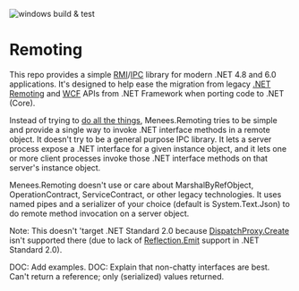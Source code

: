 ![windows build & test](https://github.com/menees/Remoting/workflows/windows%20build%20&%20test/badge.svg)

# Remoting
This repo provides a simple [RMI](https://en.wikipedia.org/wiki/Remote_method_invocation)/[IPC](https://en.wikipedia.org/wiki/Inter-process_communication)
library for modern .NET 4.8 and 6.0 applications. It's designed to help ease the migration from legacy [.NET Remoting](https://en.wikipedia.org/wiki/.NET_Remoting)
and [WCF](https://en.wikipedia.org/wiki/Windows_Communication_Foundation) APIs from .NET Framework when porting code to .NET (Core).

Instead of trying to [do all the things](https://knowyourmeme.com/memes/all-the-things), Menees.Remoting tries to be simple and provide
a single way to invoke .NET interface methods in a remote object. It doesn't try to be a general purpose IPC library.
It lets a server process expose a .NET interface for a given instance object, and it lets one or more client processes
invoke those .NET interface methods on that server's instance object.

Menees.Remoting doesn't use or care about MarshalByRefObject, OperationContract, ServiceContract, or other legacy technologies.
It uses named pipes and a serializer of your choice (default is System.Text.Json) to do remote method invocation on a server object.

Note: This doesn't 'target .NET Standard 2.0 because [DispatchProxy.Create](https://docs.microsoft.com/en-us/dotnet/api/system.reflection.dispatchproxy.create)
isn't supported there (due to lack of [Reflection.Emit](https://docs.microsoft.com/en-us/dotnet/api/system.reflection.emit) support in .NET Standard 2.0).

DOC: Add examples.
DOC: Explain that non-chatty interfaces are best. Can't return a reference; only (serialized) values returned.